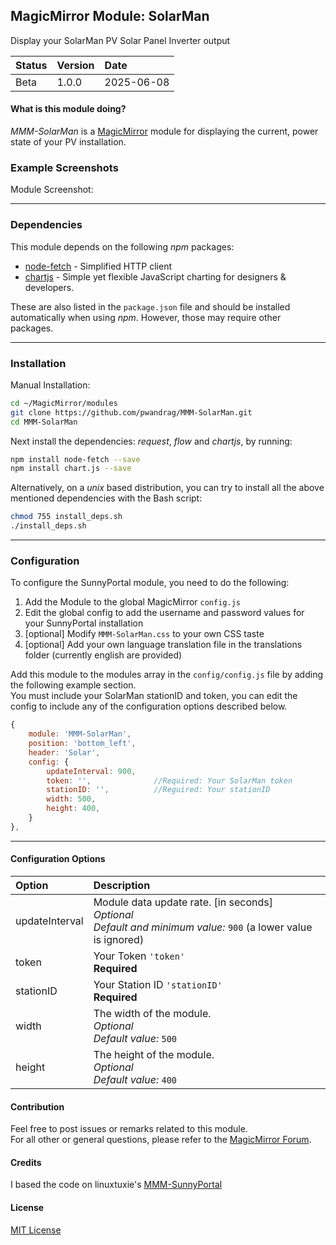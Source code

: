 ## MagicMirror Module: SolarMan

Display your SolarMan PV Solar Panel Inverter output

| Status | Version | Date | 
|:------- |:------- |:---- |
| Beta | 1.0.0 | 2025-06-08 |

#### What is this module doing?

*MMM-SolarMan* is a [MagicMirror](https://github.com/MichMich/MagicMirror) module for displaying the 
current, power state of your PV installation. 

### Example Screenshots

Module Screenshot:

---

### Dependencies

This module depends on the following *npm* packages:

* [node-fetch](github.com/node-fetch/node-fetch)  - Simplified HTTP client
* [chartjs](https://github.com/chartjs/Chart.js) - Simple yet flexible JavaScript charting for designers & developers.

These are also listed in the `package.json` file and should be installed automatically when using *npm*.
However, those may require other packages. 

---

### Installation

Manual Installation:

```bash
cd ~/MagicMirror/modules
git clone https://github.com/pwandrag/MMM-SolarMan.git
cd MMM-SolarMan
```

Next install the dependencies: *request*, *flow* and *chartjs*, by running:

```bash
npm install node-fetch --save
npm install chart.js --save

```

Alternatively, on a *unix* based distribution, you can try to install all the above mentioned dependencies with the Bash script:

```bash
chmod 755 install_deps.sh
./install_deps.sh
```

---

### Configuration 

To configure the SunnyPortal module, you need to do the following:

1. Add the Module to the global MagicMirror `config.js` 
2. Edit the global config to add the username and password values for your SunnyPortal installation
3. [optional] Modify `MMM-SolarMan.css` to your own CSS taste
4. [optional] Add your own language translation file in the translations folder (currently english are provided)


Add this module to the modules array in the `config/config.js` file by adding the following example section.<br>You must include your SolarMan stationID and token, you can edit the config to include any of the configuration options described below. 

```javascript
{
    module: 'MMM-SolarMan',
    position: 'bottom_left',
    header: 'Solar',
    config: {
        updateInterval: 900,
        token: '',              //Required: Your SolarMan token
        stationID: '',          //Reguired: Your stationID
        width: 500,
        height: 400,
    }
},
```

---

#### Configuration Options 

| Option            | Description  |
|:----------------- |:------------ | 
| updateInterval    | Module data update rate. [in seconds]<br>*Optional*<br>*Default and minimum value:* `900` (a lower value is ignored)|
| token             | Your Token `'token'`<br>**Required** |
| stationID         | Your Station ID `'stationID'`<br>**Required** |
| width             | The width of the module.<br>*Optional*<br>*Default value:* `500` |
| height            | The height of the module.<br>*Optional*<br>*Default value:* `400` |

#### Contribution

Feel free to post issues or remarks related to this module.  
For all other or general questions, please refer to the [MagicMirror Forum](https://forum.magicmirror.builders/).

#### Credits
I based the code on linuxtuxie's [MMM-SunnyPortal](https://github.com/linuxtuxie/MMM-SunnyPortal)

#### License 

[MIT License](https://github.com/linuxtuxie/MMM-SunnyPortal/blob/master/LICENSE) 

